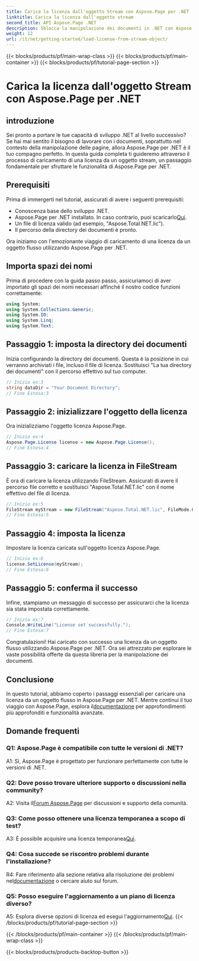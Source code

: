 ```yaml
---
title: Carica la licenza dall'oggetto Stream con Aspose.Page per .NET
linktitle: Carica la licenza dall'oggetto stream
second_title: API Aspose.Page .NET
description: Sblocca la manipolazione dei documenti in .NET con Aspose.Page. Segui la nostra guida per caricare facilmente le licenze dagli oggetti dello streaming.
weight: 12
url: /it/net/getting-started/load-license-from-stream-object/
---
```


{{< blocks/products/pf/main-wrap-class >}}
{{< blocks/products/pf/main-container >}}
{{< blocks/products/pf/tutorial-page-section >}}

# Carica la licenza dall'oggetto Stream con Aspose.Page per .NET

## introduzione

Sei pronto a portare le tue capacità di sviluppo .NET al livello successivo? Se hai mai sentito il bisogno di lavorare con i documenti, soprattutto nel contesto della manipolazione delle pagine, allora Aspose.Page per .NET è il tuo compagno perfetto. In questa guida completa ti guideremo attraverso il processo di caricamento di una licenza da un oggetto stream, un passaggio fondamentale per sfruttare le funzionalità di Aspose.Page per .NET.

## Prerequisiti

Prima di immergerti nel tutorial, assicurati di avere i seguenti prerequisiti:

- Conoscenza base dello sviluppo .NET.
-  Aspose.Page per .NET installato. In caso contrario, puoi scaricarlo[Qui](https://releases.aspose.com/page/net/).
- Un file di licenza valido (ad esempio, "Aspose.Total.NET.lic").
- Il percorso della directory dei documenti è pronto.

Ora iniziamo con l'emozionante viaggio di caricamento di una licenza da un oggetto flusso utilizzando Aspose.Page per .NET.

## Importa spazi dei nomi

Prima di procedere con la guida passo passo, assicuriamoci di aver importato gli spazi dei nomi necessari affinché il nostro codice funzioni correttamente:

```csharp
using System;
using System.Collections.Generic;
using System.IO;
using System.Linq;
using System.Text;
```

## Passaggio 1: imposta la directory dei documenti

Inizia configurando la directory dei documenti. Questa è la posizione in cui verranno archiviati i file, incluso il file di licenza. Sostituisci "La tua directory dei documenti" con il percorso effettivo sul tuo computer.

```csharp
// Inizio ex:3
string dataDir = "Your Document Directory";
// Fine Estesa:3
```

## Passaggio 2: inizializzare l'oggetto della licenza

Ora inizializziamo l'oggetto licenza Aspose.Page.

```csharp
// Inizio ex:4
Aspose.Page.License license = new Aspose.Page.License();
// Fine Estesa:4
```

## Passaggio 3: caricare la licenza in FileStream

È ora di caricare la licenza utilizzando FileStream. Assicurati di avere il percorso file corretto e sostituisci "Aspose.Total.NET.lic" con il nome effettivo del file di licenza.

```csharp
// Inizio ex:5
FileStream myStream = new FileStream("Aspose.Total.NET.lic", FileMode.Open);
// Fine Estesa:5
```

## Passaggio 4: imposta la licenza

Impostare la licenza caricata sull'oggetto licenza Aspose.Page.

```csharp
// Inizio ex:6
license.SetLicense(myStream);
// Fine Estesa:6
```

## Passaggio 5: conferma il successo

Infine, stampiamo un messaggio di successo per assicurarci che la licenza sia stata impostata correttamente.

```csharp
// Inizio ex:7
Console.WriteLine("License set successfully.");
// Fine Estesa:7
```

Congratulazioni! Hai caricato con successo una licenza da un oggetto flusso utilizzando Aspose.Page per .NET. Ora sei attrezzato per esplorare le vaste possibilità offerte da questa libreria per la manipolazione dei documenti.

## Conclusione

In questo tutorial, abbiamo coperto i passaggi essenziali per caricare una licenza da un oggetto flusso in Aspose.Page per .NET. Mentre continui il tuo viaggio con Aspose.Page, esplora il[documentazione](https://reference.aspose.com/page/net/) per approfondimenti più approfonditi e funzionalità avanzate.

## Domande frequenti

### Q1: Aspose.Page è compatibile con tutte le versioni di .NET?

A1: Sì, Aspose.Page è progettato per funzionare perfettamente con tutte le versioni di .NET.

### Q2: Dove posso trovare ulteriore supporto o discussioni nella community?

 A2: Visita il[Forum Aspose.Page](https://forum.aspose.com/c/page/39) per discussioni e supporto della comunità.

### Q3: Come posso ottenere una licenza temporanea a scopo di test?

 A3: È possibile acquisire una licenza temporanea[Qui](https://purchase.aspose.com/temporary-license/).

### Q4: Cosa succede se riscontro problemi durante l'installazione?

 R4: Fare riferimento alla sezione relativa alla risoluzione dei problemi nel[documentazione](https://reference.aspose.com/page/net/) o cercare aiuto sul forum.

### Q5: Posso eseguire l'aggiornamento a un piano di licenza diverso?

 A5: Esplora diverse opzioni di licenza ed esegui l'aggiornamento[Qui](https://purchase.aspose.com/buy).
{{< /blocks/products/pf/tutorial-page-section >}}

{{< /blocks/products/pf/main-container >}}
{{< /blocks/products/pf/main-wrap-class >}}

{{< blocks/products/products-backtop-button >}}
